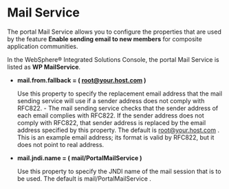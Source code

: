 # Mail Service

The portal Mail Service allows you to configure the properties that are used by the feature **Enable sending email to new members** for composite application communities.

In the WebSphere® Integrated Solutions Console, the portal Mail Service is listed as **WP MailService**.

-   **mail.from.fallback = \( root@your.host.com \)**

    Use this property to specify the replacement email address that the mail sending service will use if a sender address does not comply with RFC822. - The mail sending service checks that the sender address of each email complies with RFC822. If the sender address does not comply with RFC822, that sender address is replaced by the email address specified by this property. The default is root@your.host.com . This is an example email address; its format is valid by RFC822, but it does not point to real address.

-   **mail.jndi.name = \( mail/PortalMailService \)**

    Use this property to specify the JNDI name of the mail session that is to be used. The default is mail/PortalMailService .



